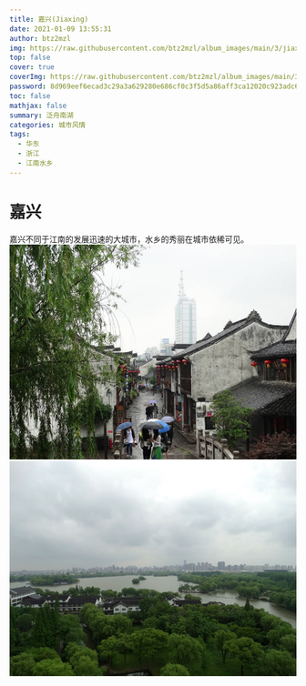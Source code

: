 ```yaml
---
title: 嘉兴(Jiaxing)
date: 2021-01-09 13:55:31
author: btz2mzl
img: https://raw.githubusercontent.com/btz2mzl/album_images/main/3/jiaxing_1.jpg
top: false
cover: true
coverImg: https://raw.githubusercontent.com/btz2mzl/album_images/main/3/jiaxing_1.jpg
password: 8d969eef6ecad3c29a3a629280e686cf0c3f5d5a86aff3ca12020c923adc6c92
toc: false
mathjax: false
summary: 泛舟南湖
categories: 城市风情
tags:
  - 华东
  - 浙江
  - 江南水乡
---
```

# 嘉兴
嘉兴不同于江南的发展迅速的大城市，水乡的秀丽在城市依稀可见。
![雨巷（月湖）](https://raw.githubusercontent.com/btz2mzl/album_images/main/3/jiaxing_1.jpg)
![烟雨中的南湖](https://raw.githubusercontent.com/btz2mzl/album_images/main/3/jiaxing_2.jpg)
